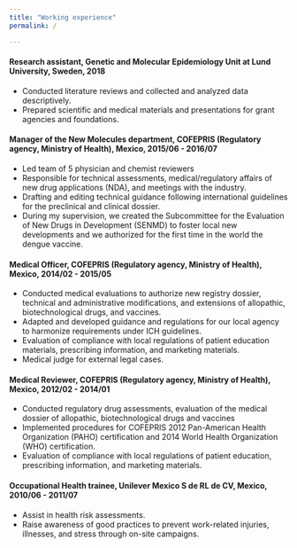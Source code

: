 ```yaml
---
title: "Working experience"
permalink: /

---
```


#### Research assistant, Genetic and Molecular Epidemiology Unit at Lund University, Sweden, 2018 

*  Conducted literature reviews and collected and analyzed data descriptively.
*  Prepared scientific and medical materials and presentations for grant agencies and foundations.

#### Manager of the New Molecules department, COFEPRIS (Regulatory agency, Ministry of Health), Mexico, 2015/06 - 2016/07

* Led team of 5 physician and chemist reviewers
* Responsible for technical assessments, medical/regulatory affairs of new drug applications (NDA), and meetings with the industry.
* Drafting and editing technical guidance following international guidelines for the preclinical and clinical dossier. 
* During my supervision, we created the Subcommittee for the Evaluation of New Drugs in Development (SENMD) to foster local new developments and we authorized for the first time in the world the dengue vaccine.

#### Medical Officer, COFEPRIS (Regulatory agency, Ministry of Health), Mexico, 2014/02 - 2015/05
* Conducted medical evaluations to authorize new registry dossier, technical and administrative modifications, and extensions of allopathic, biotechnological drugs, and vaccines.
* Adapted and developed guidance and regulations for our local agency to harmonize requirements under ICH guidelines.
* Evaluation of compliance with local regulations of patient education materials, prescribing information, and marketing materials.
* Medical judge for external legal cases.

#### Medical Reviewer, COFEPRIS (Regulatory agency, Ministry of Health), Mexico, 2012/02 - 2014/01
* Conducted regulatory drug assessments, evaluation of the medical dossier of allopathic, biotechnological drugs and vaccines
* Implemented procedures for COFEPRIS 2012 Pan-American Health Organization (PAHO) certification and 2014 World Health Organization (WHO) certification.
* Evaluation of compliance with local regulations of patient education, prescribing information, and marketing materials.

#### Occupational Health trainee, Unilever Mexico S de RL de CV, Mexico, 2010/06 - 2011/07
* Assist in health risk assessments.
* Raise awareness of good  practices to prevent work-related injuries, illnesses, and stress through on-site campaigns. 
